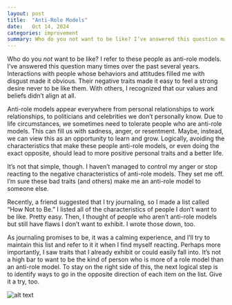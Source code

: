 ```yaml
---
layout: post
title:  "Anti-Role Models"
date:   Oct 14, 2024
categories: improvement
summary: Who do you not want to be like? I’ve answered this question many times over the past several years. Interactions with people whose behaviors and attitudes filled me with disgust made it obvious. Their negative traits made it easy to feel a strong desire never to be like them. With others...
---
```


Who do you _not_ want to be like? I refer to these people as anti-role models. I’ve answered this question many times over the past several years. Interactions with people whose behaviors and attitudes filled me with disgust made it obvious. Their negative traits made it easy to feel a strong desire never to be like them. With others, I recognized that our values and beliefs didn’t align at all. 

Anti-role models appear everywhere from personal relationships to work relationships, to politicians and celebrities we don’t personally know. Due to life circumstances, we sometimes need to tolerate people who are anti-role models. This can fill us with sadness, anger, or resentment. Maybe, instead, we can view this as an opportunity to learn and grow. Logically, avoiding the characteristics that make these people anti-role models, or even doing the exact opposite, should lead to more positive personal traits and a better life.

It’s not that simple, though. I haven’t managed to control my anger or stop reacting to the negative characteristics of anti-role models. They set me off. I’m sure these bad traits (and others) make me an anti-role model to someone else. 

Recently, a friend suggested that I try journaling, so I made a list called “How Not to Be.” I listed  all of the characteristics of people I don’t want to be like. Pretty easy. Then, I thought of people who aren’t anti-role models but still have flaws I don’t want to exhibit. I wrote those down, too.

As journaling promises to be, it was a calming experience, and I’ll try to maintain this list and refer to it it when I find myself reacting. Perhaps more importantly, I saw traits that I already exhibit or could easily fall into. It’s not a high bar to want to be the kind of person who is more of a role model than an anti-role model. To stay on the right side of this, the next logical step is to identify ways to go in the opposite direction of each item on the list. Give it a try, too.
 
![alt text](/images/how_not_to_be.jpg "Title")
